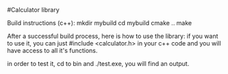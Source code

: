 #Calculator library 

Build instructions (c++):
mkdir mybuild
cd mybuild
cmake ..
make 

After a successful build process, here is how to use the library: 
if you want to use it, you can just #include <calculator.h> in your c++ code and you will have access to all it's functions. 

in order to test it, cd to bin and ./test.exe, you will find an output.
